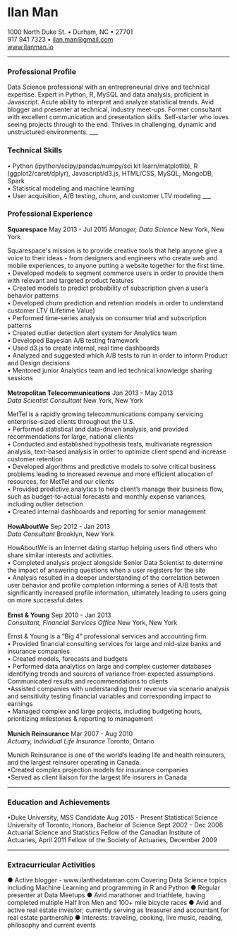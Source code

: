# Ilan Man
1000 North Duke St. &bull; Durham, NC &bull; 27701<br>
917 941 7323 &bull; ilan.man@gmail.com<br>
<a href="http://www.ilanman.io">www.ilanman.io</a><br>
___
<h3>Professional Profile</h3>
Data Science professional with an entrepreneurial drive and technical expertise. Expert in Python, R, MySQL and data analysis, proficient in Javascript. Acute ability to interpret and analyze statistical trends. Avid blogger and presenter at technical, industry meet-ups. Former consultant with excellent communication and presentation skills. Self-starter who loves seeing projects through to the end. Thrives in challenging, dynamic and unstructured environments.
___
<h3>Technical Skills</h3>
&bull; Python (ipython/scipy/pandas/numpy/sci kit learn/matplotlib), R (ggplot2/caret/dplyr), Javascript/d3.js, HTML/CSS, MySQL, MongoDB, Spark<br>
&bull; Statistical modeling and machine learning<br>
&bull; User acquisition, A/B testing, churn, and customer LTV modeling
___
<h3>Professional Experience</h3>
<strong>Squarespace</strong> <span>May 2013 - Jul 2015</span>  
<em>Manager, Data Science</em> <span>New York, New York</span> 

Squarespace's mission is to provide creative tools that help anyone give a voice to their ideas - from designers and engineers who create web and mobile experiences, to anyone putting a website together for the first time.<br>
&bull; Developed models to segment commerce users in order to provide them with relevant and targeted product features<br>
&bull; Created models to predict probability of subscription given a user’s behavior patterns<br>
&bull; Developed churn prediction and retention models in order to understand customer LTV (Lifetime Value)<br>
&bull; Performed time-series analysis on consumer trial and subscription patterns<br>
&bull; Created outlier detection alert system for Analytics team<br>
&bull; Developed Bayesian A/B testing framework<br>
&bull; Used d3.js to create internal, real time dashboards<br>
&bull; Analyzed and suggested which A/B tests to run in order to inform Product and Design decisions<br>
&bull; Mentored junior Analytics team and led technical knowledge sharing sessions<br>
<br>
<strong>Metropolitan Telecommunications</strong> <span>Jan 2013 - May 2013</span>  
<em>Data Scientist Consultant</em> <span>New York, New York</span>  

MetTel is a rapidly growing telecommunications company servicing enterprise-sized clients throughout the U.S.<br>
&bull; Performed statistical and data-driven analysis, and provided recommendations for large, national clients<br>
&bull; Conducted and established hypothesis tests, multivariate regression analysis, text-based analysis in order to optimize client spend and increase customer retention<br>
&bull; Developed algorithms and predictive models to solve critical business problems leading to increased revenue and more efficient allocation of resources, for MetTel and our clients<br>
&bull; Provided predictive analytics to help client’s manage their business flow, such as budget-to-actual forecasts and monthly expense variances, including outlier detection<br>
&bull; Created internal dashboards and reporting for senior management<br>
<br>
<strong>HowAboutWe</strong> <span>Sep 2012 - Jan 2013</span>  
<em>Data Consultant</em> <span>Brooklyn, New York</span>  

HowAboutWe is an Internet dating startup helping users find others who share similar interests and activities.<br>
&bull; Completed analysis project alongside Senior Data Scientist to determine the impact of answering questions when a user registers for the site<br>
&bull; Analysis resulted in a deeper understanding of the correlation between user behavior and profile completion informing a series of A/B tests that significantly increased profile information, ultimately leading to users going on more successful dates<br>
<br>
<strong>Ernst &amp; Young</strong> <span>Sep 2010 - Jan 2013</span>  
<em>Consultant, Financial Services Office</em> <span>New York, New York</span>  

Ernst &amp; Young is a “Big 4” professional services and accounting firm.<br>
&bull; Provided financial consulting services for large and mid-size banks and insurance companies<br>
&bull; Created models, forecasts and budgets<br>
&bull; Performed data analytics on large and complex customer databases identifying trends and sources of variance from expected assumptions. Communicated results and recommendations to clients<br>
&bull;Assisted companies with understanding their revenue via scenario analysis and sensitivity testing financial variables and corresponding impact to earnings<br>
&bull; Managed complex and large projects, including budgeting hours, prioritizing milestones &amp; reporting to management<br>
<br>
<strong>Munich Reinsurance</strong> <span> Mar 2007 - Aug 2010  
<em>Actuary, Individual Life Insurance</em> Toronto, Ontario

Munich Reinsurance is one of the world’s leading life and health reinsurers, and the largest reinsurer operating in Canada.<br>
&bull;Created complex projection models for insurance companies<br>
&bull;Served as client liaison for the largest life insurers in Canada<br>

___
<h3>Education and Achievements</h3>
&bull;Duke University, MSS Candidate Aug 2015 - Present
Statistical Science
University of Toronto, Honors, Bachelor of Science Sept 2002 – Dec 2006
Actuarial Science and Statistics
Fellow of the Canadian Institute of Actuaries, April 2011
Fellow of the Society of Actuaries, December 2009

___
<h3>Extracurricular Activities</h3>
● Active blogger - www.ilanthedataman.com
Covering Data Science topics including Machine Learning and programming in R and Python
● Regular presenter at Data Meetups
● Avid marathoner and triathlete, having completed multiple Half Iron Men and 100+ mile bicycle races
● Avid and active real estate investor; currently serving as treasurer and accountant for real estate partnership
● Interests: traveling, cooking, live music, reading, philosophy and current events


